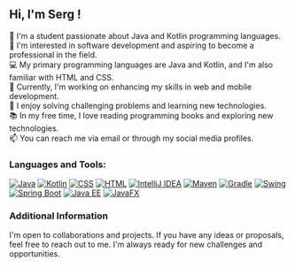 ## Hi, I'm Serg !

🌱 I'm a student passionate about Java and Kotlin programming languages.  
👯 I'm interested in software development and aspiring to become a professional in the field.  
💻 My primary programming languages are Java and Kotlin, and I'm also familiar with HTML and CSS.  
🔭 Currently, I'm working on enhancing my skills in web and mobile development.  
🌟 I enjoy solving challenging problems and learning new technologies.  
📚 In my free time, I love reading programming books and exploring new technologies.  
📫 You can reach me via email or through my social media profiles.

### Languages and Tools:

[![Java](https://img.shields.io/badge/Java-007396?logo=java&logoColor=white)](https://www.oracle.com/java/)
[![Kotlin](https://img.shields.io/badge/Kotlin-0095D5?logo=kotlin&logoColor=white)](https://kotlinlang.org/)
[![CSS](https://img.shields.io/badge/CSS-1572B6?logo=css3&logoColor=white)](https://www.w3.org/Style/CSS/)
[![HTML](https://img.shields.io/badge/HTML-E34F26?logo=html5&logoColor=white)](https://html.spec.whatwg.org/)
[![IntelliJ IDEA](https://img.shields.io/badge/IntelliJ_IDEA-000000?logo=intellij-idea&logoColor=white)](https://www.jetbrains.com/idea/)
[![Maven](https://img.shields.io/badge/Maven-C71A36?logo=apache-maven&logoColor=white)](https://maven.apache.org/)
[![Gradle](https://img.shields.io/badge/Gradle-02303A?logo=gradle&logoColor=white)](https://gradle.org/)
[![Swing](https://img.shields.io/badge/Swing-8EBFEE?logo=java&logoColor=white)](https://docs.oracle.com/javase/8/docs/technotes/guides/swing/)
[![Spring Boot](https://img.shields.io/badge/Spring_Boot-6DB33F?logo=spring-boot&logoColor=white)](https://spring.io/projects/spring-boot)
[![Java EE](https://img.shields.io/badge/Java_EE-007BB6?logo=java-ee&logoColor=white)](https://www.oracle.com/java/technologies/javaee)
[![JavaFX](https://img.shields.io/badge/JavaFX-00B9AB?logo=java&logoColor=white)](https://openjfx.io/)



### Additional Information
I'm open to collaborations and projects. If you have any ideas or proposals, feel free to reach out to me. I'm always ready for new challenges and opportunities.

